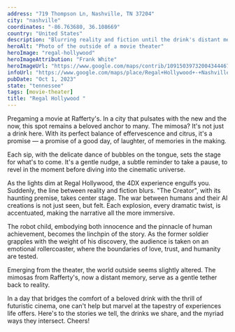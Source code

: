 ```yaml
---
address: "719 Thompson Ln, Nashville, TN 37204"
city: "nashville"
coordinates: "-86.763680, 36.108669"
country: "United States"
description: "Blurring reality and fiction until the drink's distant memory brings you back"
heroAlt: "Photo of the outside of a movie theater"
heroImage: "regal-hollywood"
heroImageAttribution: "Frank White"
heroImageUrl: "https://www.google.com/maps/contrib/109150397320043444671"
infoUrl: "https://www.google.com/maps/place/Regal+Hollywood+-+Nashville/@36.10602,-86.76213,15z/data=!4m2!3m1!1s0x0:0x36fc7e727768a815?sa=X&ved=2ahUKEwj-v9_touCBAxUDmWoFHWL6C0MQ_BJ6BAhiEAA&ved=2ahUKEwj-v9_touCBAxUDmWoFHWL6C0MQ_BJ6BAh_EAg"
pubDate: "Oct 1, 2023"
state: "tennessee"
tags: [movie-theater]
title: "Regal Hollywood "
---
```


Pregaming a movie at Rafferty's. In a city that pulsates with the new and the now, this spot remains a beloved anchor to many. The mimosa? It's not just a drink here. With its perfect balance of effervescence and citrus, it's a promise — a promise of a good day, of laughter, of memories in the making.

Each sip, with the delicate dance of bubbles on the tongue, sets the stage for what's to come. It's a gentle nudge, a subtle reminder to take a pause, to revel in the moment before diving into the cinematic universe.

As the lights dim at Regal Hollywood, the 4DX experience engulfs you. Suddenly, the line between reality and fiction blurs. "The Creator", with its haunting premise, takes center stage. The war between humans and their AI creations is not just seen, but felt. Each explosion, every dramatic twist, is accentuated, making the narrative all the more immersive.

The robot child, embodying both innocence and the pinnacle of human achievement, becomes the linchpin of the story. As the former soldier grapples with the weight of his discovery, the audience is taken on an emotional rollercoaster, where the boundaries of love, trust, and humanity are tested.

Emerging from the theater, the world outside seems slightly altered. The mimosas from Rafferty's, now a distant memory, serve as a gentle tether back to reality.

In a day that bridges the comfort of a beloved drink with the thrill of futuristic cinema, one can't help but marvel at the tapestry of experiences life offers. Here's to the stories we tell, the drinks we share, and the myriad ways they intersect. Cheers!
